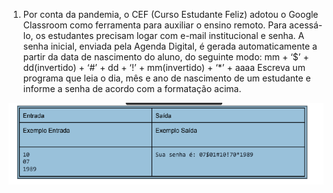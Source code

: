 1. Por conta da pandemia, o CEF (Curso Estudante Feliz) adotou o Google Classroom como ferramenta para auxiliar o ensino remoto. Para acessá-lo, os estudantes precisam logar com e-mail institucional e senha. A senha inicial, enviada pela Agenda Digital, é gerada automaticamente a partir da data de nascimento do aluno, do seguinte modo:
mm + ‘$’ + dd(invertido) + ‘#’ + dd + ‘!’ + mm(invertido) + ‘*’ + aaaa
Escreva um programa que leia o dia, mês e ano de nascimento de um estudante e informe a senha de acordo com a formatação acima.

![alt text](image.png)

